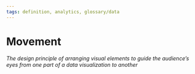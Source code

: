 ```yaml
---
tags: definition, analytics, glossary/data
---
```

#  Movement
*The design principle of arranging visual elements to guide the audience’s eyes from one part of a data visualization to another*